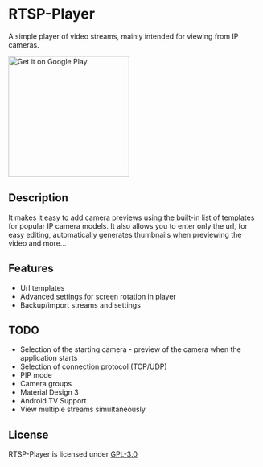 # RTSP-Player

A simple player of video streams, mainly intended for viewing from IP cameras.

<a href="https://play.google.com/store/apps/details?id=pl.huczeq.rtspplayer" target="_blank">
  <img width="240px" alt="Get it on Google Play" src="https://play.google.com/intl/en_us/badges/static/images/badges/en_badge_web_generic.png">
</a>

## Description

It makes it easy to add camera previews using the built-in list of templates for popular IP camera models. It also allows you to enter only the url, for easy editing, automatically generates thumbnails when previewing the video and more...

## Features

- Url templates
- Advanced settings for screen rotation in player
- Backup/import streams and settings

## TODO

- Selection of the starting camera - preview of the camera when the application starts
- Selection of connection protocol (TCP/UDP)
- PIP mode
- Camera groups
- Material Design 3
- Android TV Support
- View multiple streams simultaneously

## License

RTSP-Player is licensed under [GPL-3.0](LICENSE)
